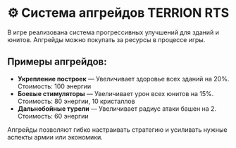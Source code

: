 # ⚙️ Система апгрейдов TERRION RTS

В игре реализована система прогрессивных улучшений для зданий и юнитов. Апгрейды можно покупать за ресурсы в процессе игры.

## Примеры апгрейдов:

- **Укрепление построек** — Увеличивает здоровье всех зданий на 20%. Стоимость: 100 энергии
- **Боевые стимуляторы** — Увеличивает урон всех юнитов на 15%. Стоимость: 80 энергии, 10 кристаллов
- **Дальнобойные турели** — Увеличивает радиус атаки башен на 2. Стоимость: 60 энергии

Апгрейды позволяют гибко настраивать стратегию и усиливать нужные аспекты армии или экономики. 